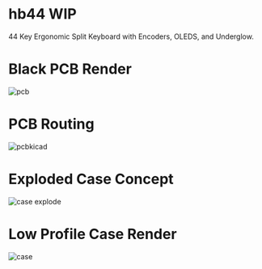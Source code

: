 # hb44 WIP
44 Key Ergonomic Split Keyboard with Encoders, OLEDS, and Underglow.
# Black PCB Render 
![pcb](https://user-images.githubusercontent.com/89665539/188523859-1b33242e-b722-44bf-9a23-a17a8e4e915e.png)
# PCB Routing
![pcbkicad](https://user-images.githubusercontent.com/89665539/188523829-792cb9b3-12c5-414f-8945-cd045c74af67.png)
# Exploded Case Concept
![case explode](https://user-images.githubusercontent.com/89665539/188523862-03cefc04-8122-47c3-8a17-faee84bbb443.png)
# Low Profile Case Render
![case](https://user-images.githubusercontent.com/89665539/188523863-630d21d0-f755-4962-8232-8714e458b337.png)
